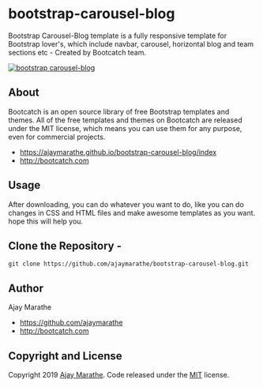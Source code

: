 # bootstrap-carousel-blog
Bootstrap Carousel-Blog template is a fully responsive template for Bootstrap lover's,  which include navbar, carousel, horizontal blog and team sections etc - Created by Bootcatch team.

[![bootstrap carousel-blog](https://raw.githubusercontent.com/ajaymarathe/bootstrap-carousel-blog/master/img/carousel_blog.png)](https://ajaymarathe.github.io/bootstrap-carousel-blog/index)


## About

Bootcatch is an open source library of free Bootstrap templates and themes. All of the free templates and themes on Bootcatch are released under the MIT license, which means you can use them for any purpose, even for commercial projects.

* https://ajaymarathe.github.io/bootstrap-carousel-blog/index
* http://bootcatch.com

## Usage

After downloading, you can do whatever you want to do, like you can do changes in CSS and HTML files and make awesome templates as you want.
hope this will help you.

## Clone the Repository -

`git clone https://github.com/ajaymarathe/bootstrap-carousel-blog.git  `

## Author

Ajay Marathe

+ https://github.com/ajaymarathe
+ http://bootcatch.com

## Copyright and License

Copyright 2019 [Ajay Marathe](https://github.com/ajaymarathe). Code released under the [MIT](https://github.com/ajaymarathe/bootstrap-simple-blog/blob/master/LICENSE) license.

